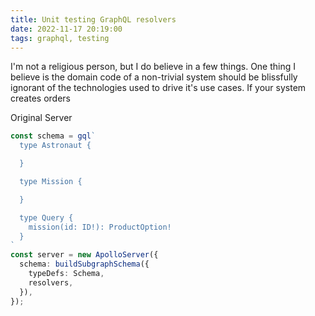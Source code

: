 ```yaml
---
title: Unit testing GraphQL resolvers
date: 2022-11-17 20:19:00
tags: graphql, testing
---
```


I'm not a religious person, but I do believe in a few things. One thing I believe is the domain code of a non-trivial system should be blissfully ignorant of the technologies used to drive it's use cases. If your system creates orders

Original Server

```Typescript
const schema = gql`
  type Astronaut {

  }

  type Mission {

  }

  type Query {
    mission(id: ID!): ProductOption!
  }
`
const server = new ApolloServer({
  schema: buildSubgraphSchema({
    typeDefs: Schema,
    resolvers,
  }),
});
```

